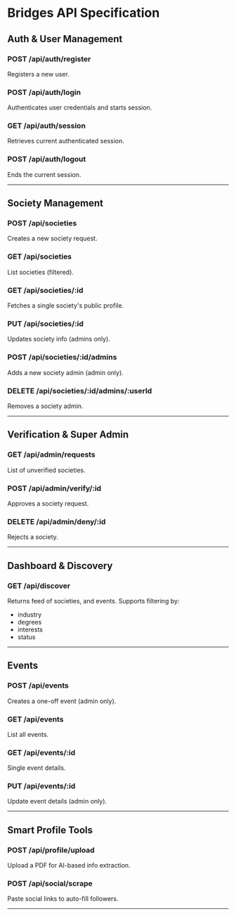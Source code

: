 # Bridges API Specification

## Auth & User Management

### POST /api/auth/register

Registers a new user.

### POST /api/auth/login

Authenticates user credentials and starts session.

### GET /api/auth/session

Retrieves current authenticated session.

### POST /api/auth/logout

Ends the current session.

---

## Society Management

### POST /api/societies

Creates a new society request.

### GET /api/societies

List societies (filtered).

### GET /api/societies/:id

Fetches a single society's public profile.

### PUT /api/societies/:id

Updates society info (admins only).

### POST /api/societies/:id/admins

Adds a new society admin (admin only).

### DELETE /api/societies/:id/admins/:userId

Removes a society admin.

---

## Verification & Super Admin

### GET /api/admin/requests

List of unverified societies.

### POST /api/admin/verify/:id

Approves a society request.

### DELETE /api/admin/deny/:id

Rejects a society.

---

## Dashboard & Discovery

### GET /api/discover

Returns feed of societies, and events.
Supports filtering by:

- industry
- degrees
- interests
- status

---

## Events

### POST /api/events

Creates a one-off event (admin only).

### GET /api/events

List all events.

### GET /api/events/:id

Single event details.

### PUT /api/events/:id

Update event details (admin only).

---

## Smart Profile Tools

### POST /api/profile/upload

Upload a PDF for AI-based info extraction.

### POST /api/social/scrape

Paste social links to auto-fill followers.

---
